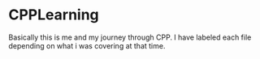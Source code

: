 # CPPLearning
Basically this is me and my journey through CPP. 
I have labeled each file depending on what i was covering at that time.

